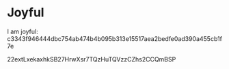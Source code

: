 # Joyful

I am joyful: c3343f946444dbc754ab474b4b095b313e15517aea2bedfe0ad390a455cb1f7e


22extLxekaxhkSB27HrwXsr7TQzHuTQVzzCZhs2CCQmBSP